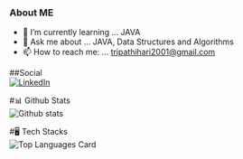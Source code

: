 ### About ME


- 🌱 I’m currently learning ... JAVA
- 💬 Ask me about ... JAVA, Data Structures and Algorithms
- 📫 How to reach me: ... tripathihari2001@gmail.com


##Social
<br/>
[![LinkedIn](https://img.shields.io/badge/LinkedIn-%230077B5.svg?logo=linkedin&logoColor=white)](https://www.linkedin.com/in/hari-ohm-tripathi-623927205)

#📊 Github Stats
<br/>
![Github stats](https://github-readme-stats.vercel.app/api?username=hariohmtripathi&theme=highcontrast&show_icons=true&count_private=true) 

#🖥 Tech Stacks 
<br/>
![Top Languages Card](https://github-readme-stats.vercel.app/api/top-langs/?username=hariohmtripathi)

